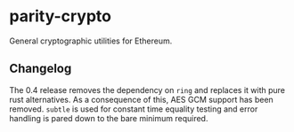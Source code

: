 # parity-crypto

General cryptographic utilities for Ethereum.


## Changelog

The 0.4 release removes the dependency on `ring` and replaces it with pure rust alternatives. As a consequence of this, AES GCM support has been removed. `subtle` is used for constant time equality testing and error handling is pared down to the bare minimum required.

